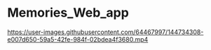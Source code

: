 # Memories_Web_app

https://user-images.githubusercontent.com/64467997/144734308-e007d650-59a5-42fe-984f-02bdea4f3680.mp4
